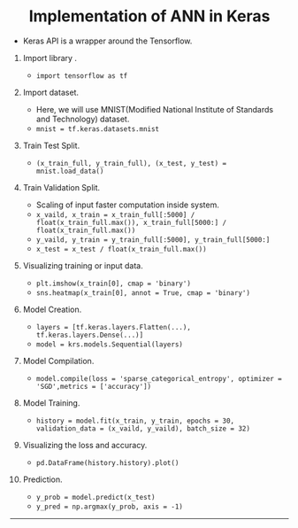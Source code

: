 <h1 align="center">Implementation of ANN in Keras</h1>

- Keras API is a wrapper around the Tensorflow.

1. Import library .
    - ```import tensorflow as tf```

2. Import dataset.
    - Here, we will use MNIST(Modified National Institute of Standards and Technology) dataset.
    - ```mnist = tf.keras.datasets.mnist```

3. Train Test Split.
    - ```(x_train_full, y_train_full), (x_test, y_test) = mnist.load_data()```

4. Train Validation Split.
    - Scaling of input faster computation inside system.
    - ```x_vaild, x_train = x_train_full[:5000] / float(x_train_full.max()), x_train_full[5000:] / float(x_train_full.max())```
    - ```y_vaild, y_train = y_train_full[:5000], y_train_full[5000:]```
    - ```x_test = x_test / float(x_train_full.max())```

5. Visualizing training or input data.
    - ```plt.imshow(x_train[0], cmap = 'binary')```
    - ```sns.heatmap(x_train[0], annot = True, cmap = 'binary')```

6. Model Creation.
    - ```layers = [tf.keras.layers.Flatten(...), tf.keras.layers.Dense(...)]```
    - ```model = krs.models.Sequential(layers)```

7. Model Compilation.
    - ```model.compile(loss = 'sparse_categorical_entropy', optimizer = 'SGD',metrics = ['accuracy'])```

8. Model Training.
    - ```history = model.fit(x_train, y_train, epochs = 30, validation_data = (x_vaild, y_vaild), batch_size = 32)```

9. Visualizing the loss and accuracy.
    - ```pd.DataFrame(history.history).plot()```

10. Prediction.
    - ```y_prob = model.predict(x_test)```
    - ```y_pred = np.argmax(y_prob, axis = -1)```

---
